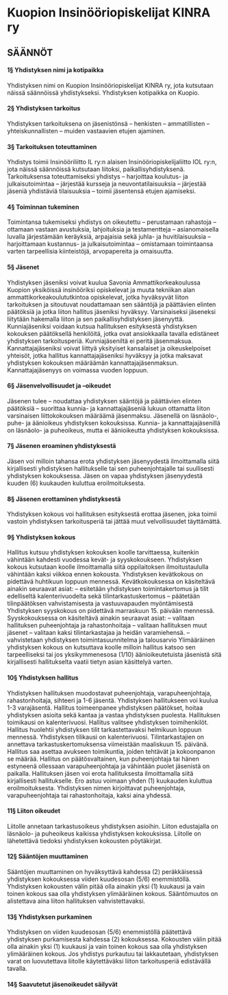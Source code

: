 
# Kuopion Insinööriopiskelijat KINRA ry
## SÄÄNNÖT

#### 1§ Yhdistyksen nimi ja kotipaikka
Yhdistyksen nimi on Kuopion Insinööriopiskelijat KINRA ry, jota kutsutaan näissä säännöissä yhdistykseksi. Yhdistyksen kotipaikka on Kuopio.

#### 2§ Yhdistyksen tarkoitus
Yhdistyksen tarkoituksena on jäsenistönsä
– henkisten
– ammatillisten
– yhteiskunnallisten
– muiden vastaavien etujen ajaminen.

#### 3§ Tarkoituksen toteuttaminen
Yhdistys toimii Insinööriliitto IL ry:n alaisen Insinööriopiskelijaliitto IOL ry:n,
jota näissä säännöissä kutsutaan liitoksi, paikallisyhdistyksenä.
Tarkoituksensa toteuttamiseksi yhdistys
– harjoittaa koulutus- ja julkaisutoimintaa
– järjestää kursseja ja neuvontatilaisuuksia
– järjestää jäseniä yhdistäviä tilaisuuksia
– toimii jäsentensä etujen ajamiseksi.

#### 4§ Toiminnan tukeminen
Toimintansa tukemiseksi yhdistys on oikeutettu
– perustamaan rahastoja
– ottamaan vastaan avustuksia, lahjoituksia ja testamentteja
– asianomaisella luvalla järjestämään keräyksiä, arpajaisia sekä juhla- ja
huvitilaisuuksia
– harjoittamaan kustannus- ja julkaisutoimintaa
– omistamaan toimintaansa varten tarpeellisia kiinteistöjä, arvopapereita ja
omaisuutta.

#### 5§ Jäsenet
Yhdistyksen jäseniksi voivat kuulua Savonia Ammattikorkeakoulussa Kuopion
yksiköissä insinööriksi opiskelevat ja muuta tekniikan alan ammattikorkeakoulututkintoa
opiskelevat, jotka hyväksyvät liiton tarkoituksen ja sitoutuvat noudattamaan sen sääntöjä
ja päättävien elinten päätöksiä ja jotka liiton hallitus jäseniksi hyväksyy. Varsinaiseksi
jäseneksi liitytään hakemalla liiton ja sen paikallisyhdistyksen jäsenyyttä.
Kunniajäseniksi voidaan kutsua hallituksen esityksestä yhdistyksen kokouksen
päätöksellä henkilöitä, jotka ovat ansiokkaalla tavalla edistäneet yhdistyksen
tarkoitusperiä. Kunniajäseniltä ei peritä jäsenmaksua.
Kannattajajäseniksi voivat liittyä yksityiset kansalaiset ja oikeuskelpoiset yhteisöt,
jotka hallitus kannattajajäseniksi hyväksyy ja jotka maksavat yhdistyksen kokouksen
määräämän kannattajajäsenmaksun. Kannattajajäsenyys on voimassa vuoden loppuun.

#### 6§ Jäsenvelvollisuudet ja –oikeudet
Jäsenen tulee
– noudattaa yhdistyksen sääntöjä ja päättävien elinten päätöksiä
– suorittaa kunnia- ja kannattajajäseniä lukuun ottamatta liiton varsinaisen
liittokokouksen määräämä jäsenmaksu.
Jäsenellä on läsnäolo-, puhe- ja äänioikeus yhdistyksen kokouksissa.
Kunnia- ja kannattajajäsenillä on läsnäolo- ja puheoikeus, mutta ei äänioikeutta
yhdistyksen kokouksissa.

#### 7§ Jäsenen eroaminen yhdistyksestä
Jäsen voi milloin tahansa erota yhdistyksen jäsenyydestä ilmoittamalla siitä
kirjallisesti yhdistyksen hallitukselle tai sen puheenjohtajalle tai suullisesti
yhdistyksen kokouksessa. Jäsen on vapaa yhdistyksen jäsenyydestä kuuden (6)
kuukauden kuluttua eroilmoituksesta.

#### 8§ Jäsenen erottaminen yhdistyksestä
Yhdistyksen kokous voi hallituksen esityksestä erottaa jäsenen, joka toimii vastoin
yhdistyksen tarkoitusperiä tai jättää muut velvollisuudet täyttämättä.

#### 9§ Yhdistyksen kokous
Hallitus kutsuu yhdistyksen kokouksen koolle tarvittaessa, kuitenkin vähintään
kahdesti vuodessa kevät- ja syyskokoukseen. Yhdistyksen kokous kutsutaan koolle
ilmoittamalla siitä oppilaitoksen ilmoitustaululla vähintään kaksi viikkoa ennen
kokousta.
Yhdistyksen kevätkokous on pidettävä huhtikuun loppuun mennessä.
Kevätkokouksessa on käsiteltävä ainakin seuraavat asiat:
– esitetään yhdistyksen toimintakertomus ja tilit edelliseltä kalenterivuodelta sekä
tilintarkastuskertomus
– päätetään tilinpäätöksen vahvistamisesta ja vastuuvapauden myöntämisestä
Yhdistyksen syyskokous on pidettävä marraskuun 15. päivään mennessä.
Syyskokouksessa on käsiteltävä ainakin seuraavat asiat:
– valitaan hallituksen puheenjohtaja ja rahastonhoitaja
– valitaan hallituksen muut jäsenet
– valitaan kaksi tilintarkastajaa ja heidän varamiehensä.
– vahvistetaan yhdistyksen toimintasuunnitelma ja talousarvio
Ylimääräinen yhdistyksen kokous on kutsuttava koolle milloin hallitus katsoo sen
tarpeelliseksi tai jos yksikymmenesosa (1/10) äänioikeutetuista jäsenistä sitä
kirjallisesti hallitukselta vaatii tietyn asian käsittelyä varten.

#### 10§ Yhdistyksen hallitus
Yhdistyksen hallituksen muodostavat puheenjohtaja, varapuheenjohtaja,
rahastonhoitaja, sihteeri ja 1-6 jäsentä. Yhdistyksen hallitukseen voi kuulua 1-3
varajäsentä.
Hallitus toimeenpanee yhdistyksen päätökset, hoitaa yhdistyksen asioita sekä kantaa ja
vastaa yhdistyksen puolesta. Hallituksen toimikausi on kalenterivuosi. Hallitus
valitsee yhdistyksen toimihenkilöt.
Hallitus huolehtii yhdistyksen tilit tarkastettavaksi helmikuun loppuun mennessä.
Yhdistyksen tilikausi on kalenterivuosi. Tilintarkastajien on annettava
tarkastuskertomuksensa viimeistään maaliskuun 15. päivänä.
Hallitus saa asettaa avukseen toimikuntia, joiden tehtävät ja kokoonpanon se määrää.
Hallitus on päätösvaltainen, kun puheenjohtaja tai hänen estyneenä ollessaan
varapuheenjohtaja ja vähintään puolet jäsenistä on paikalla.
Hallituksen jäsen voi erota hallituksesta ilmoittamalla siitä kirjallisesti hallitukselle.
Ero astuu voimaan yhden (1) kuukauden kuluttua eroilmoituksesta.
Yhdistyksen nimen kirjoittavat puheenjohtaja, varapuheenjohtaja tai rahastonhoitaja,
kaksi aina yhdessä.

#### 11§ Liiton oikeudet
Liitolle annetaan tarkastusoikeus yhdistyksen asioihin. Liiton edustajalla on
läsnäolo- ja puheoikeus kaikissa yhdistyksen kokouksissa. Liitolle on lähetettävä
tiedoksi yhdistyksen kokousten pöytäkirjat.

#### 12§ Sääntöjen muuttaminen
Sääntöjen muuttaminen on hyväksyttävä kahdessa (2) peräkkäisessä yhdistyksen
kokouksessa viiden kuudesosan (5/6) enemmistöllä. Yhdistyksen kokousten välin
pitää olla ainakin yksi (1) kuukausi ja vain toinen kokous saa olla yhdistyksen
ylimääräinen kokous. Sääntömuutos on alistettava aina liiton hallituksen
vahvistettavaksi.

#### 13§ Yhdistyksen purkaminen
Yhdistyksen on viiden kuudesosan (5/6) enemmistöllä päätettävä yhdistyksen
purkamisesta kahdessa (2) kokouksessa. Kokousten välin pitää olla ainakin yksi (1)
kuukausi ja vain toinen kokous saa olla yhdistyksen ylimääräinen kokous. Jos yhdistys
purkautuu tai lakkautetaan, yhdistyksen varat on luovutettava liitolle käytettäväksi
liiton tarkoitusperiä edistävällä tavalla.

#### 14§ Saavutetut jäsenoikeudet säilyvät
